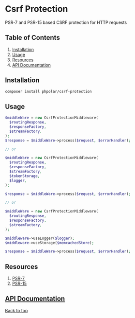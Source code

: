 # Csrf Protection

PSR-7 and PSR-15 based CSRF protection for HTTP requests

## Table of Contents

1. [Installation](#installation)
1. [Usage](#usage)
1. [Resources](#resources)
1. [API Documentation](#api-documentation)

## Installation

```bash
composer install phpolar/csrf-protection
```

## Usage

```php
$middleWare = new CsrfProtectionMiddleware(
  $routingResponse,
  $responseFactory,
  $streamFactory,
);
$response = $middleWare->process($request, $errorHandler);

// or

$middleWare = new CsrfProtectionMiddleware(
  $routingResponse,
  $responseFactory,
  $streamFactory,
  $tokenStorage,
  $logger,
);

$response = $middleWare->process($request, $errorHandler);

// or

$middleWare = new CsrfProtectionMiddleware(
  $routingResponse,
  $responseFactory,
  $streamFactory,
);

$middleware->useLogger($logger);
$middleware->useStorage($memcachedStore);

$response = $middleWare->process($request, $errorHandler);
```

## Resources

1. [PSR-7](https://www.php-fig.org/psr/psr-7/)
1. [PSR-15](https://www.php-fig.org/psr/psr-15/)

## [API Documentation](https://phpolar.github.io/csrf-protection-api/)

[Back to top](#csrf-protection)